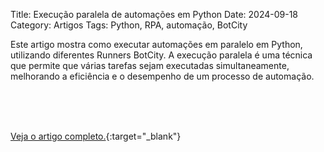 Title: Execução paralela de automações em Python
Date: 2024-09-18
Category: Artigos
Tags: Python, RPA, automação, BotCity


Este artigo mostra como executar automações em paralelo em Python, utilizando diferentes Runners BotCity. A execução paralela é uma técnica que permite que várias tarefas sejam executadas simultaneamente, melhorando a eficiência e o desempenho de um processo de automação.

<br><br><br>


[Veja o artigo completo.](https://blog.botcity.dev/pt-br/2024/09/18/execucao-paralela-de-automacoes-em-python-metodos-e-exemplo-pratico/){:target="_blank"}
